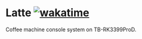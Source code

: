 # Latte [![wakatime](https://wakatime.com/badge/user/fbf439cc-9e02-45cc-bb7f-21ca6fd95e8d/project/e7f1a455-1023-4645-8675-eb845a7f353e.svg)](https://wakatime.com/badge/user/fbf439cc-9e02-45cc-bb7f-21ca6fd95e8d/project/e7f1a455-1023-4645-8675-eb845a7f353e)

Coffee machine console system on TB-RK3399ProD.